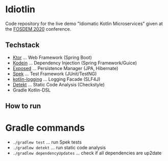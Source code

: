# Idiotlin

Code repository for the live demo "Idiomatic Kotlin Microservices" given at the [FOSDEM 2020](https://fosdem.org/2020/schedule/event/kotlin_idiomatic_microservices/) conference.

## Techstack

* [Ktor](https://ktor.io/) ... Web Framework (Spring Boot)
* [Kodein](https://kodein.org/) ... Dependency Injection (Spring Framework/Guice)
* [Exposed](https://github.com/JetBrains/Exposed) ... Persistence Manager (JPA, Hibernate)
* [Spek](https://www.spekframework.org/) ... Test Framework (JUnit/TestNG)
* [kotlin-logging](https://github.com/MicroUtils/kotlin-logging) ... Logging Facade (SLF4J)
* [Detekt](https://github.com/arturbosch/detekt) ... Static Code Analysis (Checkstyle)
* Gradle Kotlin-DSL

## How to run

# Gradle commands

* `./gradlew test` ... run Spek tests
* `./gradlew detekt` ... run static code analysis
* `./gradlew dependencyUpdates` ... check if all dependencies are up2date
